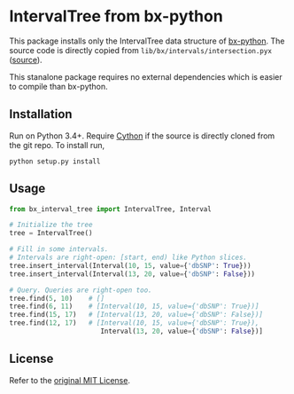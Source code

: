 # IntervalTree from bx-python

This package installs only the IntervalTree data structure of [bx-python].
The source code is directly copied from `lib/bx/intervals/intersection.pyx`
([source](https://github.com/bxlab/bx-python/blob/master/lib/bx/intervals/intersection.pyx)).

This stanalone package requires no external dependencies which is easier to
compile than bx-python.

[bx-python]: https://github.com/bxlab/bx-python


## Installation

Run on Python 3.4+. Require [Cython] if the source is directly cloned from the
git repo. To install run,

```
python setup.py install
```

[Cython]: http://cython.org/


## Usage

```python
from bx_interval_tree import IntervalTree, Interval

# Initialize the tree
tree = IntervalTree()

# Fill in some intervals.
# Intervals are right-open: [start, end) like Python slices.
tree.insert_interval(Interval(10, 15, value={'dbSNP': True}))
tree.insert_interval(Interval(13, 20, value={'dbSNP': False}))

# Query. Queries are right-open too.
tree.find(5, 10)    # []
tree.find(6, 11)    # [Interval(10, 15, value={'dbSNP': True})]
tree.find(15, 17)   # [Interval(13, 20, value={'dbSNP': False})]
tree.find(12, 17)   # [Interval(10, 15, value={'dbSNP': True}),
                       Interval(13, 20, value={'dbSNP': False})]
```


## License

Refer to the [original MIT License](https://github.com/bxlab/bx-python/blob/master/LICENSE).
